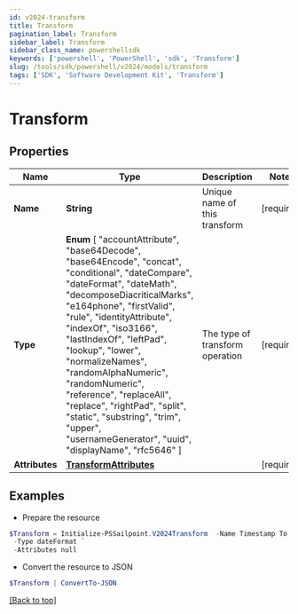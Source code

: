 ```yaml
---
id: v2024-transform
title: Transform
pagination_label: Transform
sidebar_label: Transform
sidebar_class_name: powershellsdk
keywords: ['powershell', 'PowerShell', 'sdk', 'Transform'] 
slug: /tools/sdk/powershell/v2024/models/transform
tags: ['SDK', 'Software Development Kit', 'Transform']
---
```



# Transform

## Properties

Name | Type | Description | Notes
------------ | ------------- | ------------- | -------------
**Name** |  **String** | Unique name of this transform | [required]
**Type** |   **Enum** [  "accountAttribute",    "base64Decode",    "base64Encode",    "concat",    "conditional",    "dateCompare",    "dateFormat",    "dateMath",    "decomposeDiacriticalMarks",    "e164phone",    "firstValid",    "rule",    "identityAttribute",    "indexOf",    "iso3166",    "lastIndexOf",    "leftPad",    "lookup",    "lower",    "normalizeNames",    "randomAlphaNumeric",    "randomNumeric",    "reference",    "replaceAll",    "replace",    "rightPad",    "split",    "static",    "substring",    "trim",    "upper",    "usernameGenerator",    "uuid",    "displayName",    "rfc5646" ] | The type of transform operation | [required]
**Attributes** |  [**TransformAttributes**](transform-attributes) |  | [required]

## Examples

- Prepare the resource
```powershell
$Transform = Initialize-PSSailpoint.V2024Transform  -Name Timestamp To Date `
 -Type dateFormat `
 -Attributes null
```

- Convert the resource to JSON
```powershell
$Transform | ConvertTo-JSON
```


[[Back to top]](#) 

